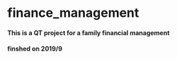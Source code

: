 # finance_management

#### This is a QT project for a family financial management
#### finshed on 2019/9
